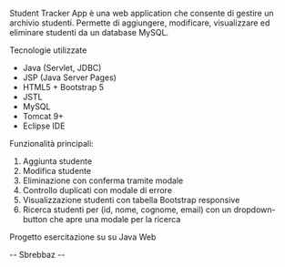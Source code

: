 Student Tracker App è una web application che consente di gestire un archivio studenti. Permette di aggiungere, modificare, visualizzare ed eliminare studenti da un database MySQL.

Tecnologie utilizzate
- Java (Servlet, JDBC)
- JSP (Java Server Pages)
- HTML5 + Bootstrap 5
- JSTL
- MySQL
- Tomcat 9+
- Eclipse IDE

Funzionalità principali:
1. Aggiunta studente
2. Modifica studente
3. Eliminazione con conferma tramite modale
4. Controllo duplicati con modale di errore
5. Visualizzazione studenti con tabella Bootstrap responsive
6. Ricerca studenti per (id, nome, cognome, email) con un dropdown-button che apre una modale per la ricerca

Progetto esercitazione su su Java Web

-- Sbrebbaz --

